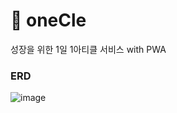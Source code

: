 # 🐝 oneCle
성장을 위한 1일 1아티클 서비스 with PWA

### ERD
![image](https://user-images.githubusercontent.com/22907830/98397954-82bb4080-20a3-11eb-80e9-5863eba36adb.png)
